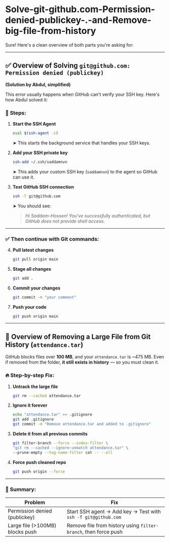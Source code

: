 # Solve-git-github.com-Permission-denied-publickey-.-and-Remove-big-file-from-history

Sure! Here's a clean overview of both parts you're asking for:

---

## ✅ **Overview of Solving `git@github.com: Permission denied (publickey)`**  
**(Solution by Abdul, simplified)**

This error usually happens when GitHub can't verify your SSH key. Here's how Abdul solved it:

### 🔧 **Steps:**

1. **Start the SSH Agent**
   ```bash
   eval $(ssh-agent -s)
   ```
   ➤ This starts the background service that handles your SSH keys.

2. **Add your SSH private key**
   ```bash
   ssh-add ~/.ssh/saddamnvn
   ```
   ➤ This adds your custom SSH key (`saddamnvn`) to the agent so GitHub can use it.

3. **Test GitHub SSH connection**
   ```bash
   ssh -T git@github.com
   ```
   ➤ You should see:
   > *Hi Saddam-Hossen! You've successfully authenticated, but GitHub does not provide shell access.*

---

### ✅ Then continue with Git commands:

4. **Pull latest changes**
   ```bash
   git pull origin main
   ```

5. **Stage all changes**
   ```bash
   git add .
   ```

6. **Commit your changes**
   ```bash
   git commit -m "your comment"
   ```

7. **Push your code**
   ```bash
   git push origin main
   ```

---

## 🧹 **Overview of Removing a Large File from Git History (`attendance.tar`)**

GitHub blocks files over **100 MB**, and your `attendance.tar` is ~475 MB. Even if removed from the folder, **it still exists in history** — so you must clean it.

### 🔥 Step-by-step Fix:

1. **Untrack the large file**
   ```bash
   git rm --cached attendance.tar
   ```

2. **Ignore it forever**
   ```bash
   echo "attendance.tar" >> .gitignore
   git add .gitignore
   git commit -m "Remove attendance.tar and added to .gitignore"
   ```

3. **Delete it from all previous commits**
   ```bash
   git filter-branch --force --index-filter \
   "git rm --cached --ignore-unmatch attendance.tar" \
   --prune-empty --tag-name-filter cat -- --all
   ```

4. **Force push cleaned repo**
   ```bash
   git push origin --force
   ```

---

### 🎯 Summary:

| Problem                            | Fix                                                                 |
|-----------------------------------|----------------------------------------------------------------------|
| Permission denied (publickey)     | Start SSH agent → Add key → Test with `ssh -T git@github.com`       |
| Large file (>100MB) blocks push   | Remove file from history using `filter-branch`, then force push     |

